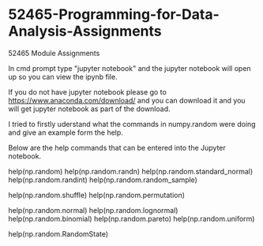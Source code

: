 # 52465-Programming-for-Data-Analysis-Assignments
52465 Module Assignments

In cmd prompt type "jupyter notebook" and the jupyter notebook will open up so you can view the ipynb file.

If you do not have jupyter notebook please go to https://www.anaconda.com/download/ and you can download it and you will get jupyter notebook as part of the download.

I tried to firstly uderstand what the commands in numpy.random were doing and give an example form the help.

Below are the help commands that can be entered into the Jupyter notebook.

help(np.random)
help(np.random.randn)
help(np.random.standard_normal)
help(np.random.randint)
help(np.random.random_sample)

help(np.random.shuffle)
help(np.random.permutation)

help(np.random.normal)
help(np.random.lognormal)
help(np.random.binomial)
help(np.random.pareto)
help(np.random.uniform)

help(np.random.RandomState)
